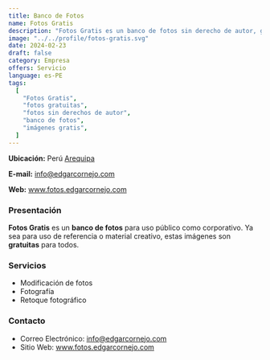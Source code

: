 ```yaml
---
title: Banco de Fotos
name: Fotos Gratis
description: "Fotos Gratis es un banco de fotos sin derecho de autor, gratuitas para todos para proyectos web o diseños de cualquier tipo."
image: "../../profile/fotos-gratis.svg"
date: 2024-02-23
draft: false
category: Empresa
offers: Servicio
language: es-PE
tags:
  [
    "Fotos Gratis",
    "fotos gratuitas",
    "fotos sin derechos de autor",
    "banco de fotos",
    "imágenes gratis",
  ]
---
```


<div class="bg-gray-300 p-4 my-4 rounded">
  <p><b>Ubicación:</b> Perú <a href='https://goo.gl/maps/PGgz64rfsqz' title='Arequipa, Arequipa' target='_blank'>Arequipa</a></p>
  <p><b>E-mail:</b> <a href="mailto:info@edgarcornejo.com" title="info@edgarcornejo.com" target='_blank'>info@edgarcornejo.com</a></p>
  <p><b>Web:</b> <a href=https://www.fotos.edgarcornejo.com/' title='www.fotos.edgarcornejo.com' target='_blank'>www.fotos.edgarcornejo.com</a></p>
</div>

### Presentación

<strong>Fotos Gratis</strong> es un <strong>banco de fotos</strong> para uso público como corporativo. Ya sea para uso de referencia o material creativo, estas imágenes son <strong>gratuitas</strong> para todos.

### Servicios

- Modificación de fotos
- Fotografía
- Retoque fotográfico

### Contacto

- Correo Electrónico: <a href="mailto:info@edgarcornejo.com" title="info@edgarcornejo.com">info@edgarcornejo.com</a>
- Sitio Web: <a href="https://www.fotos.edgarcornejo.com" title="www.edgarcornejo.com">www.fotos.edgarcornejo.com</a>
